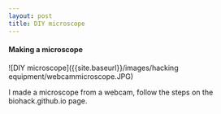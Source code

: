 ```yaml
---
layout: post
title: DIY microscope
---
```


#### Making a microscope

![DIY microscope]({{site.baseurl}}/images/hacking equipment/webcammicroscope.JPG)

I made a microscope from a webcam, follow the steps on the biohack.github.io page.

